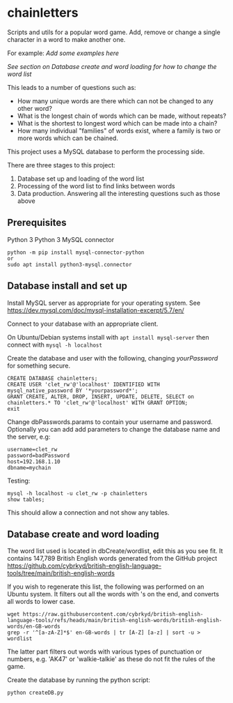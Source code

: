 # chainletters
Scripts and utils for a popular word game. Add, remove or change a single character in a word to make another one.

For example:
*Add some examples here*

*See section on Database create and word loading for how to change the word list*

This leads to a number of questions such as:
 - How many unique words are there which can not be changed to any other word?
 - What is the longest chain of words which can be made, without repeats?
 - What is the shortest to longest word which can be made into a chain?
 - How many individual "families" of words exist, where a family is two or more words which can be chained.

This project uses a MySQL database to perform the processing side.

There are three stages to this project:
 1. Database set up and loading of the word list
 2. Processing of the word list to find links between words
 3. Data production. Answering all the interesting questions such as those above

## Prerequisites
Python 3
Python 3 MySQL connector
```
python -m pip install mysql-connector-python
or
sudo apt install python3-mysql.connector
```

## Database install and set up

Install MySQL server as appropriate for your operating system. See https://dev.mysql.com/doc/mysql-installation-excerpt/5.7/en/

Connect to your database with an appropriate client.

On Ubuntu/Debian systems install with `apt install mysql-server` then connect with `mysql -h localhost`

Create the database and user with the following, changing *yourPassword* for something secure.

```
CREATE DATABASE chainletters;
CREATE USER 'clet_rw'@'localhost' IDENTIFIED WITH mysql_native_password BY '*yourpassword*';
GRANT CREATE, ALTER, DROP, INSERT, UPDATE, DELETE, SELECT on chainletters.* TO 'clet_rw'@'localhost' WITH GRANT OPTION;
exit
```

Change dbPasswords.params to contain your username and password. Optionally you can add add parameters to change the database name and the server, e.g:
```
username=clet_rw
password=badPassword
host=192.168.1.10
dbname=mychain
```

Testing:
```
mysql -h localhost -u clet_rw -p chainletters
show tables;
```
This should allow a connection and not show any tables.

## Database create and word loading

The word list used is located in dbCreate/wordlist, edit this as you see fit. It contains 147,789 British English words generated from the GitHub project https://github.com/cybrkyd/british-english-language-tools/tree/main/british-english-words

If you wish to regenerate this list, the following was performed on an Ubuntu system. It filters out all the words with 's on the end, and converts all words to lower case.
```
wget https://raw.githubusercontent.com/cybrkyd/british-english-language-tools/refs/heads/main/british-english-words/british-english-words/en-GB-words
grep -r '^[a-zA-Z]*$' en-GB-words | tr [A-Z] [a-z] | sort -u > wordlist
```
The latter part filters out words with various types of punctuation or numbers, e.g. 'AK47' or 'walkie-talkie' as these do not fit the rules of the game.


Create the database by running the python script:
```
python createDB.py
```
